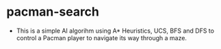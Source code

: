 # pacman-search
- This is a simple AI algorihm using A* Heuristics, UCS, BFS and DFS to control a Pacman player to navigate its way through a maze.
